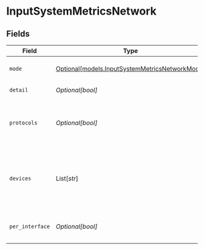 # InputSystemMetricsNetwork


## Fields

| Field                                                                                                          | Type                                                                                                           | Required                                                                                                       | Description                                                                                                    |
| -------------------------------------------------------------------------------------------------------------- | -------------------------------------------------------------------------------------------------------------- | -------------------------------------------------------------------------------------------------------------- | -------------------------------------------------------------------------------------------------------------- |
| `mode`                                                                                                         | [Optional[models.InputSystemMetricsNetworkMode]](../models/inputsystemmetricsnetworkmode.md)                   | :heavy_minus_sign:                                                                                             | Select the level of detail for network metrics                                                                 |
| `detail`                                                                                                       | *Optional[bool]*                                                                                               | :heavy_minus_sign:                                                                                             | Generate full network metrics                                                                                  |
| `protocols`                                                                                                    | *Optional[bool]*                                                                                               | :heavy_minus_sign:                                                                                             | Generate protocol metrics for ICMP, ICMPMsg, IP, TCP, UDP and UDPLite                                          |
| `devices`                                                                                                      | List[*str*]                                                                                                    | :heavy_minus_sign:                                                                                             | Network interfaces to include/exclude. Examples: eth0, !lo. All interfaces are included if this list is empty. |
| `per_interface`                                                                                                | *Optional[bool]*                                                                                               | :heavy_minus_sign:                                                                                             | Generate separate metrics for each interface                                                                   |